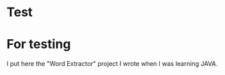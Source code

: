 # Test
For testing
=================================
I put here the "Word Extractor" project I wrote when I was learning JAVA.
